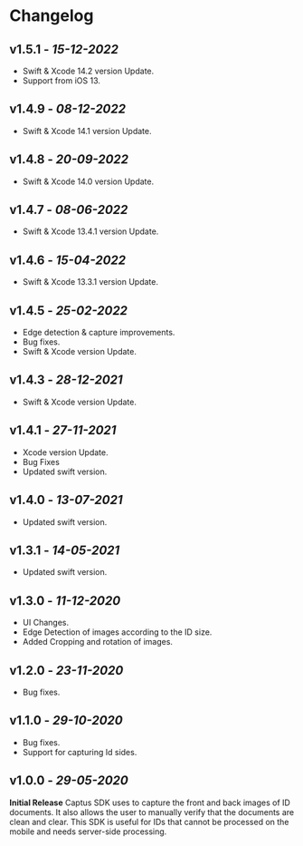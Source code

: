 # Changelog

## **v1.5.1** - *15-12-2022*
- Swift & Xcode 14.2 version Update.
- Support from iOS 13.

## **v1.4.9** - *08-12-2022*
- Swift & Xcode 14.1 version Update.

## **v1.4.8** - *20-09-2022*
- Swift & Xcode 14.0 version Update.

## **v1.4.7** - *08-06-2022*
- Swift & Xcode 13.4.1 version Update.

## **v1.4.6** - *15-04-2022*
- Swift & Xcode 13.3.1 version Update.

## **v1.4.5** - *25-02-2022*
- Edge detection & capture improvements.
- Bug fixes.
- Swift & Xcode version Update.

## **v1.4.3** - *28-12-2021*
- Swift & Xcode version Update.

## **v1.4.1** - *27-11-2021*
- Xcode version Update.
- Bug Fixes
- Updated swift version.

## **v1.4.0** - *13-07-2021*
- Updated swift version.

## **v1.3.1** - *14-05-2021*
- Updated swift version.

## **v1.3.0** - *11-12-2020*
- UI Changes.
- Edge Detection of images according to the ID size.
- Added Cropping and rotation of images.

## **v1.2.0** - *23-11-2020*
- Bug fixes.

## **v1.1.0** - *29-10-2020*
- Bug fixes.
- Support for capturing Id sides.

## **v1.0.0** - *29-05-2020*
 **Initial Release**
Captus SDK uses to capture the front and back images of ID documents. It also allows the user to manually verify that the documents are clean and clear. This SDK is useful for IDs that cannot be processed on the mobile and needs server-side processing.
